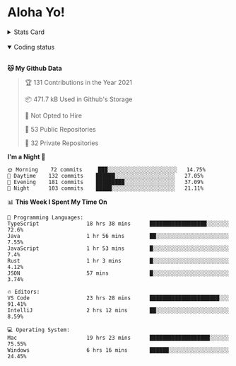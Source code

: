 # Aloha Yo!

<details>
<summary>Stats Card</summary>
 
[![Anurag's github stats](https://github-readme-stats.vercel.app/api?username=GarfieldZHU&show_icons=true&theme=tokyonight)](https://github.com/anuraghazra/github-readme-stats)
 
</details>

<br/>

<details open>

<summary>Coding status</summary>

<br/>

<!--START_SECTION:waka-->
**🐱 My Github Data** 

> 🏆 131 Contributions in the Year 2021
 > 
> 📦 471.7 kB Used in Github's Storage 
 > 
> 🚫 Not Opted to Hire
 > 
> 📜 53 Public Repositories 
 > 
> 🔑 32 Private Repositories  
 > 
**I'm a Night 🦉** 

```text
🌞 Morning    72 commits     ███░░░░░░░░░░░░░░░░░░░░░░   14.75% 
🌆 Daytime    132 commits    ██████░░░░░░░░░░░░░░░░░░░   27.05% 
🌃 Evening    181 commits    █████████░░░░░░░░░░░░░░░░   37.09% 
🌙 Night      103 commits    █████░░░░░░░░░░░░░░░░░░░░   21.11%

```


📊 **This Week I Spent My Time On** 

```text
💬 Programming Languages: 
TypeScript               18 hrs 38 mins      ██████████████████░░░░░░░   72.6% 
Java                     1 hr 56 mins        ██░░░░░░░░░░░░░░░░░░░░░░░   7.55% 
JavaScript               1 hr 53 mins        █░░░░░░░░░░░░░░░░░░░░░░░░   7.4% 
Rust                     1 hr 3 mins         █░░░░░░░░░░░░░░░░░░░░░░░░   4.12% 
JSON                     57 mins             █░░░░░░░░░░░░░░░░░░░░░░░░   3.74%

🔥 Editors: 
VS Code                  23 hrs 28 mins      ██████████████████████░░░   91.41% 
IntelliJ                 2 hrs 12 mins       ██░░░░░░░░░░░░░░░░░░░░░░░   8.59%

💻 Operating System: 
Mac                      19 hrs 23 mins      ███████████████████░░░░░░   75.55% 
Windows                  6 hrs 16 mins       ██████░░░░░░░░░░░░░░░░░░░   24.45%

```


<!--END_SECTION:waka-->

</details>
